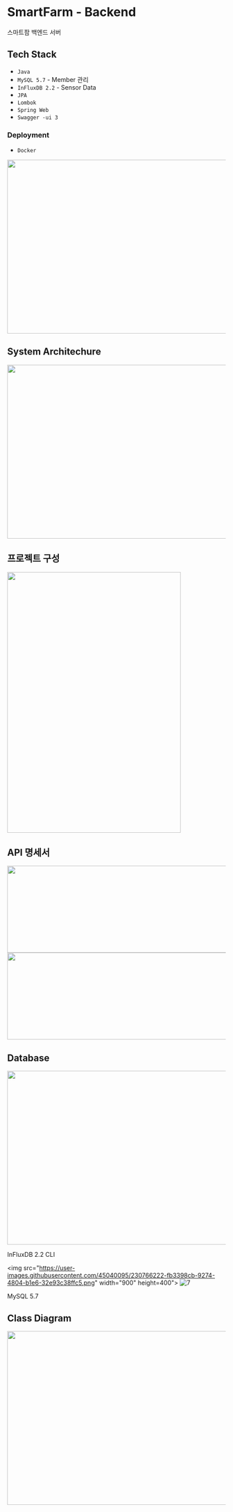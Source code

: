 # SmartFarm - Backend

스마트팜 백엔드 서버

## Tech Stack

- `Java`
- `MySQL 5.7`  - Member 관리
- `InFluxDB 2.2` - Sensor Data
- `JPA`
- `Lombok`
- `Spring Web`
- `Swagger -ui 3`

### Deployment

- `Docker`
<img src="https://user-images.githubusercontent.com/45040095/230765843-b9c6ced2-4a51-44d7-934d-cf54d3efbd26.png" width="600" height="400">

## System Architechure
<img src="https://user-images.githubusercontent.com/45040095/230765941-c81c5c9b-2817-42ba-a15d-5cb5eaba5f66.png" width="600" height="400">


## 프로젝트 구성
<img src="https://user-images.githubusercontent.com/45040095/230766018-7fc385bc-6c50-4971-b4a5-647c1aa9185f.png" width="400" height="600">

## API 명세서
<img src="https://user-images.githubusercontent.com/45040095/230766053-f11a5a9d-df21-4b66-8271-019ca3132de0.png" width="900" height="200">
<img src="https://user-images.githubusercontent.com/45040095/230766060-c044e7b7-f4a5-4235-b5bb-1eebf5e7f189.png" width="900" height="200">


## Database
<img src="https://user-images.githubusercontent.com/45040095/230766121-7534db25-1844-4d80-ba0d-cb47014e8db4.png" width="900" height="400">

InFluxDB 2.2 CLI

<img src="https://user-images.githubusercontent.com/45040095/230766222-fb3398cb-9274-4804-b1e6-32e93c38ffc5.png" width="900" height=400">
![7](https://user-images.githubusercontent.com/45040095/230766275-3fe4c3b2-d670-413c-8049-8c8ad528d7c9.png)

MySQL 5.7 

## Class Diagram
<img src="https://user-images.githubusercontent.com/45040095/230766152-0d5faa8b-1c7a-4bd4-ab40-b16eea967509.png" width="900" height="400">

